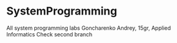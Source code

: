 # SystemProgramming
All system programming labs
Goncharenko Andrey, 15gr, Applied Informatics
Check second branch
